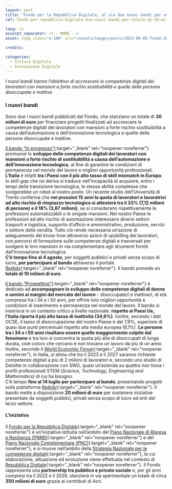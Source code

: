 ```yaml
---
layout: post
title: "Fondo per la Repubblica Digitale, al via due nuovi bandi per un totale di 30 milioni"
ref: fondo-per-repubblica-digitale-due-nuovi-bandi-per-totale-di-30-milioni

lang: it
excerpt_separator: <!-- MORE -->
asset: <img class="w-100" src="/assets/images/posts/2023-06-05-fondo-30-milioni.jpeg" alt="Fondo per la Repubblica Digitale, al via due nuovi bandi per un totale di 30 milioni"/>

credits:

categories:
  - Cultura Digitale
  - Innovazione Digitale
---
```


_I nuovi bandi hanno l’obiettivo di accrescere le competenze digitali dei lavoratori con mansioni a forte rischio sostituibilità e quelle delle persone disoccupate e inattive_

<!-- MORE -->

### I nuovi bandi

Sono due i nuovi bandi pubblicati dal Fondo, che stanziano un totale di **30 milioni di euro** per finanziare progetti finalizzati ad accrescere le competenze digitali dei lavoratori con mansioni a forte rischio sostituibilità a causa dell’automazione e dell’innovazione tecnologica e quelle delle persone disoccupate e inattive.  

[Il bando “In progresso”](https://www.fondorepubblicadigitale.it/bandi/bando-in-progresso/){:target="\_blank" rel="noopener noreferrer"} promuove lo **sviluppo delle competenze digitali dei lavoratori con mansioni a forte rischio di sostituibilità a causa dell’automazione e dell’innovazione tecnologica**, al fine di garantire le condizioni di permanenza nel mondo del lavoro e migliori opportunità professionali. **L’Italia** è infatti **tra i Paesi con il più alto tasso di skill mismatch in Europa**: lo _skill-gap_ che ne deriva si traduce nell’incapacità di acquisire, entro i tempi della transizione tecnologica, le stesse abilità complesse che svolgerebbe un robot al nostro posto. Un recente studio dell’Università di Trento conferma che **nei prossimi 15 anni la quota di lavoratori e lavoratrici ad alto rischio di rimpiazzo tecnologico si attesterà tra il 33% (7,12 milioni di persone) e il 18% (3,87 milioni)**, se si considerano rispettivamente le professioni automatizzabili o le singole mansioni. Nel nostro Paese le professioni ad alto rischio di automazione interessano diversi settori: trasporti e logistica, supporto d’ufficio e amministrativo, produzione, servizi e settore della vendita. Tutto ciò rende necessaria un’azione di adeguamento del know-how attraverso azioni di upskilling dei lavoratori, con percorsi di formazione sulle competenze digitali e trasversali per svolgere le loro mansioni in via complementare agli strumenti forniti dall’innovazione tecnologica.  
**C’è tempo fino al 4 agosto**, per soggetti pubblici e privati senza scopo di lucro, **per partecipare al bando** attraverso il portale [Re@dy](http://www.portaleready.it/){:target="\_blank" rel="noopener noreferrer"}. Il bando prevede un **totale di 10 milioni di euro**.  

[Il bando “Prospettive”](https://www.fondorepubblicadigitale.it/bandi/bando-prospettive/){:target="\_blank" rel="noopener noreferrer"} è dedicato ad **accompagnare lo sviluppo delle competenze digitali di donne e uomini ai margini del mercato del lavoro** – disoccupate/i e inattive/i, di età compresa fra i 34 e i 50 anni, per offrire loro migliori opportunità e condizioni di inserimento e permanenza nel mondo del lavoro. Il bando si inserisce in un contesto critico a livello nazionale: **rispetto ai Paesi Ue, l’Italia riporta il più alto tasso di inattività (34,6%)**. Inoltre, secondo i dati OCSE, il tasso di disoccupazione del nostro Paese è del 7,9%, superiore di quasi due punti percentuali rispetto alla media europea (6,1%). **Le persone tra i 34 e i 50 anni risultano essere quelle maggiormente colpite dal fenomeno** e tra loro si concentra la quota più alta di disoccupati di lunga durata, cioè coloro che cercano e non trovano un lavoro da più di un anno. Inoltre, secondo il [World Economic Forum](https://www.weforum.org/){:target="\_blank" rel="noopener noreferrer"}, in Italia, si stima che tra il 2023 e il 2027 saranno richieste competenze digitali a più di 2 milioni di lavoratori e, secondo uno studio di Deloitte in collaborazione con SWG, quasi un’azienda su quattro non trova i profili professionali STEM (_Science, Technology, Engineering and Mathematics_) di cui ha bisogno.  
C’è tempo **fino al 14 luglio per partecipare al bando**, presentando progetti sulla piattaforma [Re@dy](http://www.portaleready.it/){:target="\_blank" rel="noopener noreferrer"}. Il bando mette a disposizione **20 milioni di euro** per sostenere iniziative presentate da soggetti pubblici, privati senza scopo di lucro ed enti del terzo settore.  

#### L'iniziativa

Il [Fondo per la Repubblica Digitale](https://www.fondorepubblicadigitale.it/){:target="\_blank" rel="noopener noreferrer"} è un’iniziativa istituita nell’ambito del [Piano Nazionale di Ripresa e Resilienza (PNRR)](https://www.mef.gov.it/focus/Il-Piano-Nazionale-di-Ripresa-e-Resilienza-PNRR/){:target="\_blank" rel="noopener noreferrer"} e del [Piano Nazionale Complementare (PNC)](https://www.rgs.mef.gov.it/VERSIONE-I/attivita_istituzionali/monitoraggio/piano_nazionale_per_gli_investimenti_complementari_al_pnrr/){:target="\_blank" rel="noopener noreferrer"}, e si muove nell’ambito della [Strategia Nazionale per le competenze digitali](https://repubblicadigitale.innovazione.gov.it/italia-ha-sua-strategia-nazionale-competenze-digitali/){:target="\_blank" rel="noopener noreferrer"}, la cui elaborazione, attuazione ed evoluzione viene  effettuata nel contesto di [Repubblica Digitale](https://repubblicadigitale.innovazione.gov.it/it/){:target="\_blank" rel="noopener noreferrer"}. 
Il Fondo rappresenta una  **partnership tra pubblico e privato sociale** e, per gli anni compresi tra il 2022 e il 2026, stanzierà in via sperimentale un totale di circa **350 milioni di euro** grazie ai contributi di Acri.   
